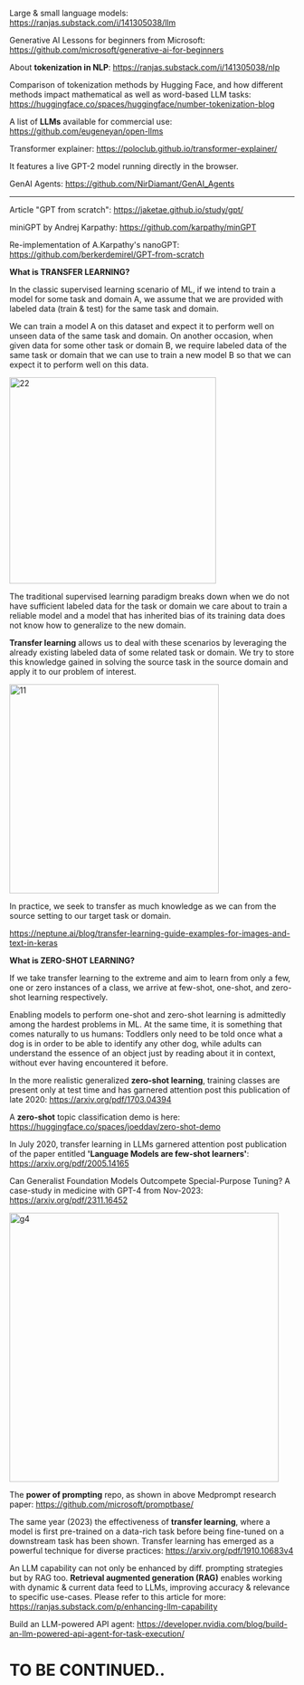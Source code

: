 
Large & small language models: https://ranjas.substack.com/i/141305038/llm

Generative AI Lessons for beginners from Microsoft: https://github.com/microsoft/generative-ai-for-beginners

About **tokenization in NLP**: https://ranjas.substack.com/i/141305038/nlp

Comparison of tokenization methods by Hugging Face, and how different methods impact mathematical as well as word-based LLM tasks: https://huggingface.co/spaces/huggingface/number-tokenization-blog


A list of **LLMs** available for commercial use: https://github.com/eugeneyan/open-llms

Transformer explainer: https://poloclub.github.io/transformer-explainer/

It features a live GPT-2 model running directly in the browser. 

GenAI Agents: https://github.com/NirDiamant/GenAI_Agents

----------------------

Article "GPT from scratch": https://jaketae.github.io/study/gpt/

miniGPT by Andrej Karpathy: https://github.com/karpathy/minGPT

Re-implementation of A.Karpathy's nanoGPT: https://github.com/berkerdemirel/GPT-from-scratch

**What is TRANSFER LEARNING?**

In the classic supervised learning scenario of ML, if we intend to train a model for some task and domain 
A, we assume that we are provided with labeled data (train & test) for the same task and domain. 

We can train a model A on this dataset and expect it to perform well on unseen data of the same task and domain. On another occasion, when given data for some other task or domain 
B, we require labeled data of the same task or domain that we can use to train a new model B  so that we can expect it to perform well on this data.

<img width="365" alt="22" src="https://github.com/user-attachments/assets/c4f41fec-2dc8-4bca-a7ed-85dc83024523" />

The traditional supervised learning paradigm breaks down when we do not have sufficient labeled data for the task or domain we care about to train a reliable model and a model that has inherited bias of its training data does not know how to generalize to the new domain. 

**Transfer learning** allows us to deal with these scenarios by leveraging the already existing labeled data of some related task or domain. We try to store this knowledge gained in solving the source task in the source domain and apply it to our problem of interest. 

<img width="370" alt="11" src="https://github.com/user-attachments/assets/43e3e9f7-0e6f-4685-b467-f1be32006608" />

In practice, we seek to transfer as much knowledge as we can from the source setting to our target task or domain. 

https://neptune.ai/blog/transfer-learning-guide-examples-for-images-and-text-in-keras


**What is ZERO-SHOT LEARNING?**

If we take transfer learning to the extreme and aim to learn from only a few, one or zero instances of a class, we arrive at few-shot, one-shot, and zero-shot learning respectively. 

Enabling models to perform one-shot and zero-shot learning is admittedly among the hardest problems in ML. At the same time, it is something that comes naturally to us humans: Toddlers only need to be told once what a dog is in order to be able to identify any other dog, while adults can understand the essence of an object just by reading about it in context, without ever having encountered it before.

In the more realistic generalized **zero-shot learning**, training classes are present only at test time and has garnered attention post this publication of late 2020:
https://arxiv.org/pdf/1703.04394

A **zero-shot** topic classification demo is here: https://huggingface.co/spaces/joeddav/zero-shot-demo


In July 2020, transfer learning in LLMs garnered attention post publication of the paper entitled **'Language Models are few-shot learners'**:
https://arxiv.org/pdf/2005.14165

Can Generalist Foundation Models Outcompete Special-Purpose Tuning? A case-study in medicine with GPT-4 from Nov-2023: https://arxiv.org/pdf/2311.16452

<img width="476" alt="g4" src="https://github.com/user-attachments/assets/85ef13e6-ebdd-4c24-a1e0-e6e04ed53326" />

The **power of prompting** repo, as shown in above Medprompt research paper: https://github.com/microsoft/promptbase/ 

The same year (2023) the effectiveness of **transfer learning**, where a model is first pre-trained on a data-rich task before being fine-tuned on a downstream task has been shown. Transfer learning has emerged as a powerful technique for diverse practices: https://arxiv.org/pdf/1910.10683v4 

An LLM capability can not only be enhanced by diff. prompting strategies but by RAG too. **Retrieval augmented generation (RAG)** enables working with dynamic & current data feed to LLMs, improving accuracy & relevance to specific use-cases. Please refer to this article for more: https://ranjas.substack.com/p/enhancing-llm-capability

Build an LLM-powered API agent: https://developer.nvidia.com/blog/build-an-llm-powered-api-agent-for-task-execution/

# TO BE CONTINUED..
